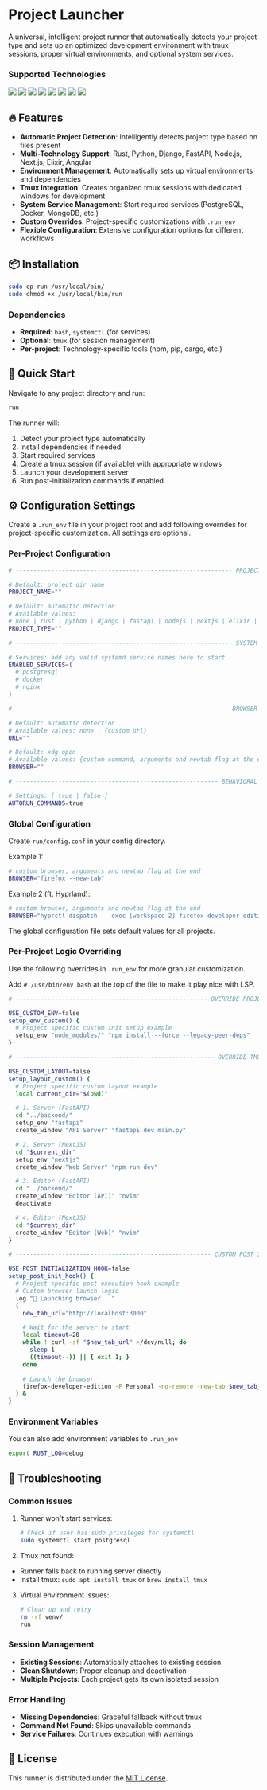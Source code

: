 # Project Launcher

A universal, intelligent project runner that automatically detects your project type and sets up an optimized development environment with tmux sessions, proper virtual environments, and optional system services.

### Supported Technologies

<span>
  <img src="https://img.shields.io/badge/Rust-black?style=for-the-badge&logo=rust&logoColor=#E57324" />

  <img src="https://img.shields.io/badge/Elixir-4B275F?style=for-the-badge&logo=elixir&logoColor=white" />

  <img src="https://img.shields.io/badge/Python-FFD43B?style=for-the-badge&logo=python&logoColor=blue" />
  <img src="https://img.shields.io/badge/fastapi-109989?style=for-the-badge&logo=FASTAPI&logoColor=white" />
  <img src="https://img.shields.io/badge/Django-092E20?style=for-the-badge&logo=django&logoColor=green" />

  <img src="https://img.shields.io/badge/Node%20js-339933?style=for-the-badge&logo=nodedotjs&logoColor=white" />
  <img src="https://img.shields.io/badge/next%20js-000000?style=for-the-badge&logo=nextdotjs&logoColor=white" />
  <img src="https://img.shields.io/badge/Angular-DD0031?style=for-the-badge&logo=angular&logoColor=white" />
</span>

## 🔥 Features

- **Automatic Project Detection**: Intelligently detects project type based on files present
- **Multi-Technology Support**: Rust, Python, Django, FastAPI, Node.js, Next.js, Elixir, Angular
- **Environment Management**: Automatically sets up virtual environments and dependencies
- **Tmux Integration**: Creates organized tmux sessions with dedicated windows for development
- **System Service Management**: Start required services (PostgreSQL, Docker, MongoDB, etc.)
- **Custom Overrides**: Project-specific customizations with `.run_env`
- **Flexible Configuration**: Extensive configuration options for different workflows

## 📦 Installation

```bash
sudo cp run /usr/local/bin/
sudo chmod +x /usr/local/bin/run
```

### Dependencies

- **Required**: `bash`, `systemctl` (for services)
- **Optional**: `tmux` (for session management)
- **Per-project**: Technology-specific tools (npm, pip, cargo, etc.)

## 🚀 Quick Start

Navigate to any project directory and run:

```bash
run
```

The runner will:

1. Detect your project type automatically
2. Install dependencies if needed
3. Start required services
4. Create a tmux session (if available) with appropriate windows
5. Launch your development server
6. Run post-initialization commands if enabled

## ⚙️ Configuration Settings

Create a `.run_env` file in your project root and add following overrides for
project-specific customization. All settings are optional.

### Per-Project Configuration

```bash
# ------------------------------------------------------------- PROJECT DETAILS

# Default: project dir name
PROJECT_NAME=""

# Default: automatic detection
# Available values:
# none | rust | python | django | fastapi | nodejs | nextjs | elixir | angular
PROJECT_TYPE=""

# ------------------------------------------------------------- SYSTEM SERVICES

# Services: add any valid systemd service names here to start
ENABLED_SERVICES=(
  # postgresql
  # docker
  # nginx
)

# ------------------------------------------------------------ BROWSER SETTINGS

# Default: automatic detection
# Available values: none | {custom url}
URL=""

# Default: xdg-open
# Available values: {custom command, arguments and newtab flag at the end}
BROWSER=""

# --------------------------------------------------------- BEHAVIORAL SETTINGS

# Settings: [ true | false ]
AUTORUN_COMMANDS=true
```

### Global Configuration

Create `run/config.conf` in your config directory.

Example 1:

```bash
# custom browser, arguments and newtab flag at the end
BROWSER="firefox --new-tab"
```

Example 2 (ft. Hyprland):

```bash
# custom browser, arguments and newtab flag at the end
BROWSER="hyprctl dispatch -- exec [workspace 2] firefox-developer-edition -P Personal -no-remote -new-tab"
```

The global configuration file sets default values for all projects.

### Per-Project Logic Overriding

Use the following overrides in `.run_env` for more granular customization.

Add `#!/usr/bin/env bash` at the top of the file to make it play nice with LSP.

```bash
# ------------------------------------------------------ OVERRIDE PROJECT SETUP

USE_CUSTOM_ENV=false
setup_env_custom() {
  # Project specific custom init setup example
  setup_env "node_modules/" "npm install --force --legacy-peer-deps"
}

# -------------------------------------------------------- OVERRIDE TMUX LAYOUT

USE_CUSTOM_LAYOUT=false
setup_layout_custom() {
  # Project specific custom layout example
  local current_dir="$(pwd)"

  # 1. Server (FastAPI)
  cd "../backend/"
  setup_env "fastapi"
  create_window "API Server" "fastapi dev main.py"

  # 2. Server (NextJS)
  cd "$current_dir"
  setup_env "nextjs"
  create_window "Web Server" "npm run dev"

  # 3. Editor (FastAPI)
  cd "../backend/"
  create_window "Editor (API)" "nvim"
  deactivate

  # 4. Editor (NextJS)
  cd "$current_dir"
  create_window "Editor (Web)" "nvim"
}

# ------------------------------------------------------- CUSTOM POST INIT HOOK

USE_POST_INITIALIZATION_HOOK=false
setup_post_init_hook() {
  # Project specific post execution hook example
  # Custom browser launch logic
  log "🔗 Launching browser..."
  (
    new_tab_url="http://localhost:3000"

    # Wait for the server to start
    local timeout=20
    while ! curl -sf "$new_tab_url" >/dev/null; do
      sleep 1
      ((timeout--)) || { exit 1; }
    done

    # Launch the browser
    firefox-developer-edition -P Personal -no-remote -new-tab $new_tab_url &
  ) &
}
```

### Environment Variables

You can also add environment variables to `.run_env`

```bash
export RUST_LOG=debug
```

## 🔧 Troubleshooting

### Common Issues

1. Runner won't start services:

   ```bash
   # Check if user has sudo privileges for systemctl
   sudo systemctl start postgresql
   ```

2. Tmux not found:

- Runner falls back to running server directly
- Install tmux: `sudo apt install tmux` or `brew install tmux`

3. Virtual environment issues:

   ```bash
   # Clean up and retry
   rm -rf venv/
   run
   ```

### Session Management

- **Existing Sessions**: Automatically attaches to existing session
- **Clean Shutdown**: Proper cleanup and deactivation
- **Multiple Projects**: Each project gets its own isolated session

### Error Handling

- **Missing Dependencies**: Graceful fallback without tmux
- **Command Not Found**: Skips unavailable commands
- **Service Failures**: Continues execution with warnings

## 📜 License

This runner is distributed under the [MIT License](LICENSE).
